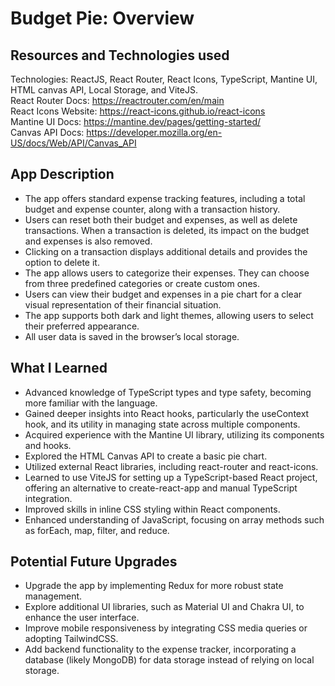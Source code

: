 # Budget Pie: Overview

## Resources and Technologies used

Technologies: ReactJS, React Router, React Icons, TypeScript, Mantine UI, HTML canvas API, Local Storage, and ViteJS.  
React Router Docs: https://reactrouter.com/en/main  
React Icons Website: https://react-icons.github.io/react-icons  
Mantine UI Docs: https://mantine.dev/pages/getting-started/  
Canvas API Docs: https://developer.mozilla.org/en-US/docs/Web/API/Canvas_API

## App Description

<ul> <li>The app offers standard expense tracking features, including a total budget and expense counter, along with a transaction history.</li> <li>Users can reset both their budget and expenses, as well as delete transactions. When a transaction is deleted, its impact on the budget and expenses is also removed.</li> <li>Clicking on a transaction displays additional details and provides the option to delete it.</li> <li>The app allows users to categorize their expenses. They can choose from three predefined categories or create custom ones.</li> <li>Users can view their budget and expenses in a pie chart for a clear visual representation of their financial situation.</li> <li>The app supports both dark and light themes, allowing users to select their preferred appearance.</li> <li>All user data is saved in the browser’s local storage.</li> </ul>

## What I Learned

<ul> <li>Advanced knowledge of TypeScript types and type safety, becoming more familiar with the language.</li> <li>Gained deeper insights into React hooks, particularly the useContext hook, and its utility in managing state across multiple components.</li> <li>Acquired experience with the Mantine UI library, utilizing its components and hooks.</li> <li>Explored the HTML Canvas API to create a basic pie chart.</li> <li>Utilized external React libraries, including react-router and react-icons.</li> <li>Learned to use ViteJS for setting up a TypeScript-based React project, offering an alternative to create-react-app and manual TypeScript integration.</li> <li>Improved skills in inline CSS styling within React components.</li> <li>Enhanced understanding of JavaScript, focusing on array methods such as forEach, map, filter, and reduce.</li> </ul>

## Potential Future Upgrades

<ul> <li>Upgrade the app by implementing Redux for more robust state management.</li> <li>Explore additional UI libraries, such as Material UI and Chakra UI, to enhance the user interface.</li> <li>Improve mobile responsiveness by integrating CSS media queries or adopting TailwindCSS.</li> <li>Add backend functionality to the expense tracker, incorporating a database (likely MongoDB) for data storage instead of relying on local storage.</li> </ul>
